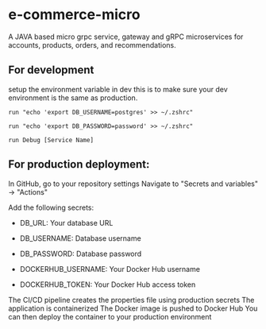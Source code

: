 # e-commerce-micro
A JAVA based micro grpc service, gateway and gRPC microservices for accounts, products, orders, and recommendations.

## For development
setup the environment variable in dev 
this is to make sure your dev environment is the same as production.

`
run "echo 'export DB_USERNAME=postgres' >> ~/.zshrc"
`

`
run "echo 'export DB_PASSWORD=password' >> ~/.zshrc"
`

`
run Debug [Service Name]
`

## For production deployment:
In GitHub, go to your repository settings
Navigate to "Secrets and variables" → "Actions"

Add the following secrets:

- DB_URL: Your database URL

- DB_USERNAME: Database username

- DB_PASSWORD: Database password

- DOCKERHUB_USERNAME: Your Docker Hub 
username

- DOCKERHUB_TOKEN: Your Docker Hub access 
token

The CI/CD pipeline creates the properties file using production secrets
The application is containerized
The Docker image is pushed to Docker Hub
You can then deploy the container to your production environment